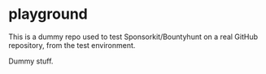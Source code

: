 # playground
This is a dummy repo used to test Sponsorkit/Bountyhunt on a real GitHub repository, from the test environment.

Dummy stuff.
